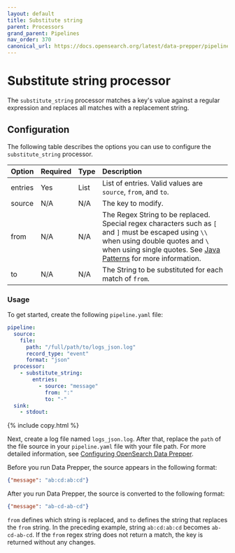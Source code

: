 ```yaml
---
layout: default
title: Substitute string
parent: Processors
grand_parent: Pipelines
nav_order: 370
canonical_url: https://docs.opensearch.org/latest/data-prepper/pipelines/configuration/processors/substitute-string/
---
```


# Substitute string processor

The `substitute_string` processor matches a key's value against a regular expression and replaces all matches with a replacement string. 

## Configuration

The following table describes the options you can use to configure the `substitute_string` processor.

<!--
This table is autogenerated. Do not edit it.
- name: substitute_string
- pluginType: processor
- source: https://github.com/opensearch-project/data-prepper/blob/c4455a7785bc2da4358067c217be7085e0bc8d0f/data-prepper-plugins/mutate-string-processors/src/main/java/org/opensearch/dataprepper/plugins/processor/mutatestring/SubstituteStringProcessorConfig.java
-->

Option | Required | Type | Description
:--- | :--- | :--- | :---
entries | Yes | List | List of entries. Valid values are `source`, `from`, and `to`.
source | N/A | N/A | The key to modify.
from | N/A | N/A | The Regex String to be replaced. Special regex characters such as `[` and `]` must be escaped using `\\` when using double quotes and `\ ` when using single quotes. See [Java Patterns](https://docs.oracle.com/en/java/javase/17/docs/api/java.base/java/util/regex/Pattern.html) for more information.
to | N/A | N/A | The String to be substituted for each match of `from`.


### Usage

To get started, create the following `pipeline.yaml` file: 

```yaml
pipeline:
  source:
    file:
      path: "/full/path/to/logs_json.log"
      record_type: "event"
      format: "json"
  processor:
    - substitute_string:
        entries:
          - source: "message"
            from: ":"
            to: "-"
  sink:
    - stdout:
```
{% include copy.html %}

Next, create a log file named `logs_json.log`. After that, replace the `path` of the file source in your `pipeline.yaml` file with your file path. For more detailed information, see [Configuring OpenSearch Data Prepper]({{site.url}}{{site.baseurl}}/data-prepper/getting-started/#2-configuring-data-prepper). 

Before you run Data Prepper, the source appears in the following format:

```json
{"message": "ab:cd:ab:cd"}
```

After you run Data Prepper, the source is converted to the following format:

```json
{"message": "ab-cd-ab-cd"}
```

`from` defines which string is replaced, and `to` defines the string that replaces the `from` string. In the preceding example, string `ab:cd:ab:cd` becomes `ab-cd-ab-cd`. If the `from` regex string does not return a match, the key is returned without any changes. 
